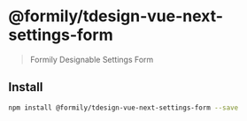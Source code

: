 # @formily/tdesign-vue-next-settings-form

> Formily Designable Settings Form

## Install

```bash
npm install @formily/tdesign-vue-next-settings-form --save
```
